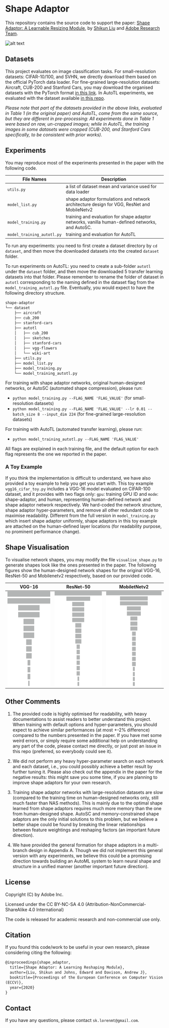 # Shape Adaptor
This repository contains the source code to support the paper: [Shape Adaptor: A Learnable Resizing Module](https://arxiv.org), by [Shikun Liu](shikun.io) and [Adobe Research Team](https://research.adobe.com/). 

![alt text](visuals/resnet50.gif "Shape Visualisation of ResNet-50")



## Datasets
This project evaluates on image classification tasks. For small-resolution datasets: CIFAR-10/100, and SVHN, we directly download them based on the official PyTorch data loader. For fine-grained large-resolution datasets: Aircraft, CUB-200 and Stanford Cars, you may download the organised datasets with the PyTorch format [in this link](https://www.dropbox.com/sh/m11soye2pj9gvv3/AAAv-aBKOQB65o_1BabkOghaa?dl=0). In AutoTL experiments, we evaluated with the dataset available [in this repo](https://github.com/arunmallya/piggyback). 

*Please note that part of the datasets provided in the above links, evaluated in Table 1 (in the original paper) and AutoTL, come from the same source, but they are different in pre-processing: All experiments done in Table 1 were based on raw, un-cropped images; while in AutoTL, the training images in some datasets were cropped (CUB-200, and Stanford Cars specifically, to be consistent with prior works).*

## Experiments
You may reproduce most of the experiments presented in the paper with the following code.

File Names | Description
---------- | -----------
`utils.py` | a list of dataset mean and variance used for data loader
`model_list.py` |  shape adaptor formulations and network architecture design for VGG, ResNet and MobileNetv2 
 `model_training.py` | training and evaluation for shape adaptor networks, vanilla human-defined networks, and AutoSC.
 `model_training_autotl.py`  | training and evaluation for AutoTL

To run any experiments: you need to first create a dataset directory by `cd dataset`, and then move the downloaded datasets into the created `dataset` folder. 

To run experiments on AutoTL: you need to create a sub-folder `autotl` under the `dataset` folder, and then move the downloaded 5 transfer learning datasets into that folder. Please remember to rename the folder of dataset in `autotl` corresponding to the naming defined in the dataset flag from the  `model_training_autotl.py` file. Eventually, you would expect to have the following directory structure.

```
shape-adaptor
└── dataset
    ├── aircraft    
    ├── cub_200  
    ├── stanford-cars
    ├── autotl
    │   ├── cub_200
    │   ├── sketches
    │   ├── stanford-cars
    │   ├── vgg-flowers
    │   └── wiki-art
    ├── utils.py
    ├── model_list.py
    ├── model_training.py
    └── model_training_autotl.py
```


For training with shape adaptor networks, original human-designed networks, or AutoSC (automated shape compression), please run: 

- `python model_training.py --FLAG_NAME 'FLAG_VALUE'` (for small-resolution datasets)
- `python model_training.py --FLAG_NAME 'FLAG_VALUE' --lr 0.01 --batch_size 8 --input_dim 224` (for fine-grained large-resolution datasets)

For training with AutoTL (automated transfer learning), please run: 

- `python model_training_autotl.py --FLAG_NAME 'FLAG_VALUE'`

All flags are explained in each training file, and the default option for each flag represents the one we reported in the paper. 

### A Toy Example
If you think the implementation is difficult to understand, we have also provided a toy example to help you get you start with. This toy example `vgg16_cifar_toy.py` includes a VGG-16 model evaluated on CIFAR-100 dataset, and it provides with two flags only: `gpu`: training GPU ID and `mode`: shape-adaptor, and human, representing human-defined network and shape adaptor network respectively. We hard-coded the network structure, shape adaptor hyper-parameters, and remove all other redundant code to maximise readability.  Different from the full version in  `model_training.py` which insert shape adaptor uniformly, shape adaptors in this toy example are attached on the human-defined layer locations (for readability purpose, no prominent performance change).  


## Shape Visualisation
To visualise network shapes, you may modify the file `visualise_shape.py` to generate shapes look like the ones presented in the paper. The following figures show the human-designed network shapes for the original VGG-16, ResNet-50 and Mobilenetv2 respectively, based on our provided code.

VGG-16 | ResNet-50 | MobiletNetv2
------- | --------| ------------
<img src="visuals/vgg16.png" alt="VGG-16" height="300"> | <img src="visuals/resnet50.png" alt="ResNet-50"  height="300">  | <img src="visuals/mobilenetv2.png" alt="MobileNetv2"  height="300">

## Other Comments
1. The provided code is highly optimised for readability, with heavy documentations to assist readers to better understand this project. When training with default options and hyper-parameters, you should expect to achieve similar performances (at most +-2\% difference) compared to the numbers presented in the paper. If you have met some weird errors, or simply require some additional help on understanding any part of the code, please contact me directly, or just post an issue in this repo (preferred, so everybody could see it).

2.  We did not perform any heavy hyper-parameter search on each network and each dataset, i.e., you could possibly achieve a better result by further tuning it. Please also check out the appendix in the paper for the negative results: this might save you some time, if you are planning to improve shape adaptors for your own research.

3. Training shape adaptor networks with large-resolution datasets are slow (compared to the training time on human-designed networks only, still much faster than NAS methods). This is mainly due to the optimal shape learned from shape adaptors requires much more memory than the one from human-designed shape. AutoSC and memory-constrained shape adaptors are the only initial solutions to this problem, but we believe a better shape could be found by breaking the linear relationships between feature weightings and reshaping factors (an important future direction).

4. We have provided the general formation for shape adaptors in a multi-branch design in Appendix A. Though we did not implement this general version with any experiments, we believe this could be a promising direction towards building an AutoML system to learn neural shape and structure in a unified manner (another important future direction). 


## License
Copyright (C) by Adobe Inc.

Licensed under the CC BY-NC-SA 4.0 (Attribution-NonCommercial-ShareAlike 4.0 International)

The code is released for academic research and non-commercial use only.


## Citation
If you found this code/work to be useful in your own research, please considering citing the following:

```
@inproceedings{shape_adaptor,
  title={Shape Adaptor: A Learning Reshaping Module},
  author={Liu, Shikun and Johns, Edward and Davison, Andrew J},
  booktitle={Proceedings of the European Conference on Computer Vision (ECCV)},
  year={2020}
}
```


## Contact
If you have any questions, please contact `sk.lorenmt@gmail.com`.


